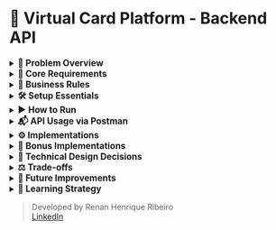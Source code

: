 # 🎫 Virtual Card Platform - Backend API

<details>
  <summary><strong><span style="font-size: 1.1em;">
    💼 Problem Overview
  </span></strong></summary>

  <br>

  You are tasked with building the backend API for a **Virtual Card Platform**. Users should be able to:
  
  - Create virtual cards
  - Add funds (top-up)
  - Spend funds from the cards
  
  The system must guarantee **data consistency**, **prevent overspending**, and remain **robust under concurrent usage**.
  
  ---

</details>

<details>
  <summary><strong><span style="font-size: 1.1em;">
    🧱 Core Requirements
  </span></strong></summary>

  ##### 🏛️ Entity

  - 💳 Card 

    The Card entity represents a virtual card created by a user within the platform. It holds key information required for performing financial transactions, such as the available balance and operational status.
    
    - `id: UUID`
    - `cardholderName: String`
    - `balance: BigDecimal`
    - `createdAt: Timestamp`
  
  - 💸 Transaction

    The Transaction entity represents a financial operation executed on a virtual card. It stores information about the transaction type, amount, and the moment it occurred. Every transaction is linked to a specific card.
    
    - `id: UUID`
    - `cardId: UUID` (foreign key)
    - `type: ENUM { SPEND, TOPUP }`
    - `amount: BigDecimal`
    - `createdAt: Timestamp`

  ##### 🔌 API Endpoints
  
  - `POST /cards`
  
    - Creates a new virtual card.
    
    ```json
    {
      "cardholderName": "Alice",
      "initialBalance": 100.00
    }
    ```
  
  - `POST /cards/{id}/spend`
   
    - Returns `400 Bad Request` if balance is insufficient.
    - Must prevent double-spending via race condition handling.
    
    ```json
    {
      "amount": 30.00,
      "requestId": "UUID"
    }
    ```
  
  - `POST /cards/{id}/topup`
  
    - Adds funds to an existing card.
    
    ```json
    {
      "amount": 50.00,
      "requestId": "UUID"
    }
    ```
  
  - `GET /cards/{id}`
  
    - Retrieves card details including current balance.
    
  - `GET /cards/{id}/transactions`
    
    - Returns the full transaction history for a card.
    
  ---

</details>

<details>
  <summary><strong><span style="font-size: 1.1em;">
    📝 Business Rules
  </span></strong></summary>

  <br>

  - A card's balance **can never go below zero**
  - Transactions must ensure **atomicity and consistency** (e.g., no double spend)
  - Spending from **non-existent or deleted cards** is forbidden
  - Transactions are blocked if the card is `BLOCKED`
  - Cards must exist; otherwise, return `404 Not Found`
  - A card can have a **maximum of 5 SPEND transactions per minute**
  - Duplicate transactions are avoided by checking amount and timestamp within a configurable time window
  
  ---

</details>

<details>
  <summary><strong><span style="font-size: 1.1em;">
    🛠️ Setup Essentials
  </span></strong></summary>

  <br>

  - **Java 17** – Required language version
  - **Maven 3.8** – Dependency management and build tool
  - **Default port: 8080**

---

</details>


<details>
  <summary><strong><span style="font-size: 1.1em;">
    ▶️ How to Run
  </span></strong></summary>

  <br>

  ```bash
    mvn spring-boot:run
  ```

  > 📌 That's it! No additional configuration is needed. All dependencies are resolved via Maven.
  > 
  > 🚀 The application runs with:
  > - In-memory H2 database initialized via Flyway
  > - In-memory cache for improved performance and reduced database load

---

</details>

<details>
  <summary><strong><span style="font-size: 1.1em;">
    📬 API Usage via Postman
  </span></strong></summary>

  <br>

  This project includes a complete [Postman collection](https://github.com/rhribeiro25/virtual-card-platform/blob/main/src/main/resources/static/docs/virtual-card-platform.postman_collection.json) to help test and explore the API.
  
  1. Import the collection into Postman  
  2. Run the application using:
  3. Execute the requests in the following order:

  ###### 💳 `POST /cards` – Create a Virtual Card
  
  ![Create Card Screenshot](src/main/resources/static/docs/images/create-card.png)

  ###### 💸 `POST /cards/{id}/topup` – Add Funds to a Card
  
  ![Top-Up Screenshot](src/main/resources/static/docs/images/topup-card.png)

  ###### 💸  `POST /cards/{id}/spend` – Spend from the Card
  
  ![Spend Screenshot](src/main/resources/static/docs/images/spend-card.png)
  
  ###### 🔍 `GET /cards/{id}` – Retrieve Card Details
  
  ![Get Card Screenshot](src/main/resources/static/docs/images/get-card-details.png)
  
  ###### 📜 `GET /cards/{id}/transactions` – List Transactions
  
  ![Transaction History Screenshot](src/main/resources/static/docs/images/get-transactions-page.png)

---

</details> 

<details>
  <summary><strong><span style="font-size: 1.1em;">
    ⚙ Implementations
  </span></strong></summary>

  - In-memory **H2 database** with versioning via **Flyway**

  - **Spring Data JPA**

  - In-memory **cache** using `@Cacheable` and `@CacheEvict`

  - 100% **test coverage** (unit and integration) with **JUnit + Mockito**

  - Transaction safety using `@Transactional` and **optimistic locking** via `@Version`

  - Proper layering: `Controller → Service (UseCase) → Repository`

  - Use of **DTOs**, **MapStruct-like mappers**, and REST best practices (HTTP 200, 201, 400, 404, 409, 500)

  - Design patterns:
      - **Template Method** for transaction execution
      - **Facade** via `CardUsecase` to encapsulate logic
      - **Builder** for creating immutable entities

  - **Jacoco** test coverage report published via GitHub Pages:

    👉 [Test Coverage Report](https://rhribeiro25.github.io/virtual-card-platform)

  - **Swagger UI** available for REST API exploration:

    👉 [Swagger Interface (localhost)](http://localhost:8080/swagger-ui.html)

  - **Postman Collection** for manual testing:

    👉 [Access the file](https://github.com/rhribeiro25/virtual-card-platform/blob/main/src/main/resources/static/docs/virtual-card-platform.postman_collection.json)

  - H2 database accessible during execution:

    👉 [H2 Console](http://localhost:8080/h2-console)
  
  <br>

  > JDBC URL: `jdbc:h2:mem:virtual_card_platform`\
  > User: `sa` | Password: `123456`

---

</details>

<details>
  <summary><strong><span style="font-size: 1.1em;">
    🌟 Bonus Implementations
  </span></strong></summary>

  - Pagination support in transaction history
  - Card status (`ACTIVE`, `BLOCKED`) with enforcement
  - Version field (`@Version`) to enable optimistic concurrency
  - Rate limiting: max 5 `SPEND` transactions/minute/card
  - Swagger API documentation
  - Caching to avoid repeated queries
  - CI pipeline with **GitHub Actions** (build, test, Jacoco publish)
  - **Flyway** DB versioning for environment consistency
  - Request ID Validation – validation using requestId in transactions to make sure the same transaction isn't processed more than once, even in case of network issues or retries.
  - Cache First Strategy – Now the system checks the cache first, and only goes to the database if the data isn’t there. That helps improve performance and reduce unnecessary DB hits.
  - Global Exception Handler – organizing everything through BusinessException to keep things clean and centralized.
  - Transactional Rollback – @Transactional(rollbackFor = BusinessException.class) to ensure that if anything goes wrong in a business rule, all operations inside the process are rolled back, even those inside a Template Method flow.
  - Custom Validation per Transaction Type – validations customizable using a supports() method, so each one is only applied to the right type of transaction. It makes the system more flexible and easier to maintain.

---

</details>

<details>
  <summary><strong><span style="font-size: 1.1em;">
    🧠 Technical Design Decisions
  </span></strong></summary>

  Using a rich domain model with full `Card` object instead of just `cardId` enables:

  - Referential integrity and cascaded validations
  - Easy access to card status and metadata
  - Easier extension for rules based on card state
  
  - <br>

  > This design improves expressiveness and consistency without violating business constraints.

---

</details>

<details>
  <summary><strong><span style="font-size: 1.1em;">
    ⚖ Trade-offs
  </span></strong></summary>

1. Simplified Domain Models (Card & Transaction only)

    **Trade-off:**  
    Limited modeling to only two main entities (`Card` and `Transaction`) to keep the codebase small and testable.
    
    **Impact:**  
    ✅ Keeps business logic focused and isolated  
    ❌ May require refactoring when introducing related domains (e.g., User, Limits, Notifications)

2. Synchronous REST-only Communication

    **Trade-off:**  
    Used only REST APIs for card operations.
    
    **Impact:**  
    ✅ Easy to implement and test  
    ❌ Not scalable for high-throughput or event-driven scenarios (e.g., Kafka-based processing)

3. Optimistic Locking Instead of Distributed Locking

    **Trade-off:**  
    Used `@Version` field for concurrency handling instead of distributed locks (e.g., Redis-based).
    
    **Impact:**  
    ✅ Simple and safe within a single DB instance  
    ❌ May not prevent race conditions in distributed, high-concurrency environments

4. In-memory Cache Instead of Redis

    **Trade-off:**  
    Used `@Cacheable` with in-memory cache to reduce DB hits.
    
    **Impact:**  
    ✅ Zero setup; improves performance locally  
    ❌ Not suitable for horizontal scaling or shared cache between instances

5. Flyway for Versioning, No Liquibase or Schema Generation

    **Trade-off:**  
    Chose Flyway for database migrations and disabled Spring’s auto DDL generation.
    
    **Impact:**  
    ✅ Full control over schema changes, predictable  
    ❌ Requires manual script writing; no visual diffing or rollback tools built-in

6. Rate Limiting by Business Rule, Not Infrastructure

    **Trade-off:**  
    Implemented rate limiting (5 SPEND/min) in business logic instead of using an API Gateway or filter-based limiter.
    
    **Impact:**  
    ✅ Business-specific control  
    ❌ No automatic protection against DoS or broader abuse patterns

7. No Integration with External Services

    **Trade-off:**  
    The project is self-contained and doesn't simulate real external systems (e.g., card providers, fraud detection, etc.).
    
    **Impact:**  
    ✅ Simpler test scope  
    ❌ Less realistic for real-world systems with integration complexity

8. CI/CD with GitHub Actions but No Deployment Step

    **Trade-off:**  
    Configured automated tests and coverage reports, but deployment was not included.
    
    **Impact:**  
    ✅ Validates code quality early  
    ❌ Does not demonstrate production readiness (e.g., Docker, cloud deploy)

9. No Logging Framework Configured (e.g., SLF4J + Logback)

    **Trade-off:**  
    Relied on Spring Boot default logging without structuring log outputs.
    
    **Impact:**  
    ✅ Sufficient for local dev  
    ❌ Not prepared for observability or log analysis in production

---

</details>


<details>
  <summary><strong><span style="font-size: 1.1em;">
    🚀 Future Improvements
  </span></strong></summary>

  ###### 🔎 Observability & Monitoring
  - Centralized logging with ELK stack (Elasticsearch, Logstash, Kibana)
  - Tracing with OpenTelemetry or Jaeger
  - Health checks via Spring Boot Actuator
  - Real-time metrics with Prometheus + Grafana
  - Alerting system (e.g., with Grafana Alerts or Google Cloud Monitoring)

  ###### 🛡️ Security
  - OAuth2 + JWT token support with Spring Security
  - JWE (JSON Web Encryption) for sensitive payload protection
  - Rate limiting via API Gateway or Bucket4j
  - CORS and CSRF protection setup
  - Secrets management with Vault or environment-level encryption

  ###### 🗃️ Persistence & Infrastructure
  - Replace H2 with PostgreSQL in Docker
  - Full Docker Compose environment (App + DB + Cache + Monitoring)
  - Migration scripts validation with Flyway dry-run
  - Testcontainers for integration tests with real databases

  ###### 🧪 Testing & Quality
  - Integration tests using Testcontainers
  - Contract testing with Spring Cloud Contract
  - Load testing with k6 or Gatling
  - Mutation testing with Pitest
  - Code smells and static analysis with SonarQube

  ###### ⚡ Performance & Scalability
  - Use Redis or Caffeine for distributed caching
  - Enable async processing with @Async or Spring Batch
  - Introduce rate limiting using external services (e.g., Kong, Envoy)
  - Adopt Circuit Breaker pattern (e.g., with Resilience4j)

  ###### 🧱 Architecture & Organization
  - Modularization using Spring Modules / Multi-Module Maven
  - Use Clean Architecture + CQRS for command/query separation
  - Extract audit logic to a dedicated auditing module

  ###### 💻 Developer Experience
  - Swagger UI enhancements (tag groups, examples, auth header prefill)
  - Include Makefile or CLI script for common dev tasks
  - GitHub Actions with code coverage badge and changelog generator
  - Automatic changelog generation using Conventional Commits + Release Drafter

---

</details>

<details>
  <summary><strong><span style="font-size: 1.1em;">
    📙 Learning Strategy
  </span></strong></summary>

- Practical development with hands-on debugging
- Official documentation as a primary reference
- Courses and online resources for frameworks and architecture

---

</details>

> Developed by Renan Henrique Ribeiro\
> [LinkedIn](https://www.linkedin.com/in/rhribeiro25)

